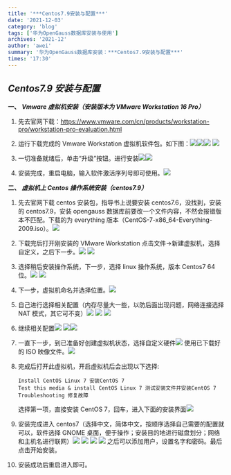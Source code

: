```yaml
---
title: '***Centos7.9安装与配置***'
date: '2021-12-03'
category: 'blog'
tags: ['华为OpenGauss数据库安装与使用']
archives: '2021-12'
author: 'awei'
summary: '华为OpenGauss数据库安装：***Centos7.9安装与配置***'
times: '17:30'
---
```


## **_Centos7.9 安装与配置_**

**一、** **_Vmware 虚拟机安装（安装版本为 VMware Workstation 16 Pro）_**

1. 先去官网下载：https://www.vmware.com/cn/products/workstation-pro/workstation-pro-evaluation.html

2. 运行下载完成的 Vmware Workstation 虚拟机软件包。如下图：<img src='./images/wps27.jpg'><img src='./images/wps28.jpg'><img src='./images/wps29.jpg'> <img src='./images/wps30.jpg'>

3. 一切准备就绪后，单击“升级”按钮。进行安装<img src='./images/wps31.jpg'><img src='./images/wps32.jpg'>

4. 安装完成，重启电脑，输入软件激活序列号即可使用。<img src='./images/wps33.jpg'>

**二、** **_虚拟机上 Centos 操作系统安装（centos7.9）_**

1. 先去官网下载 centos 安装包，指导书上说要安装 centos7.6，没找到，安装的 centos7.9，安装 opengauss 数据库前要改一个文件内容，不然会报错版本不匹配。下载的为 everything 版本（CentOS-7-x86_64-Everything-2009.iso）。<img src='./images/wps34.jpg'>

2. 下载完后打开刚安装的 VMware Workstation 点击文件->新建虚拟机，选择自定义，之后下一步。<img src='./images/wps35.jpg'> <img src='./images/wps36.jpg'>

3. 选择稍后安装操作系统，下一步，选择 linux 操作系统，版本 Centos7 64 位。<img src='./images/wps37.jpg'> <img src='./images/wps38.jpg'>

4. 下一步，虚拟机命名并选择位置。<img src='./images/wps39.jpg'>

5. 自己进行选择相关配置（内存尽量大一些，以防后面出现问题，网络连接选择 NAT 模式，其它可不变）<img src='./images/wps40.jpg'> <img src='./images/wps41.jpg'> <img src='./images/wps42.jpg'>

6. 继续相关配置<img src='./images/wps43.jpg'> <img src='./images/wps44.jpg'><img src='./images/wps45.jpg'>

7. 一直下一步，到已准备好创建虚拟机状态，选择自定义硬件<img src='./images/wps46.jpg'> 使用已下载好的 ISO 映像文件。<img src='./images/wps47.jpg'>

8. 完成后打开此虚拟机，开启虚拟机后会出现以下选择:

   ```
   Install CentOS Linux 7 安装CentOS 7
   Test this media & install CentOS Linux 7 测试安装文件并安装CentOS 7
   Troubleshooting 修复故障
   ```

   选择第一项，直接安装 CentOS 7，回车，进入下面的安装界面<img src='./images/wps48.jpg'>

9. 安装完成进入 centos7（选择中文，简体中文，按顺序选择自己需要的配置就可以，软件选择 GNOME 桌面，便于操作；安装目的地进行磁盘划分；网络和主机名进行联网）<img src='./images/wps49.jpg'> <img src='./images/wps50.jpg'> <img src='./images/wps51.jpg'> <img src='./images/wps52.jpg'> 之后可以添加用户，设置名字和密码。最后点击开始安装。

10. 安装成功后重启进入即可。
